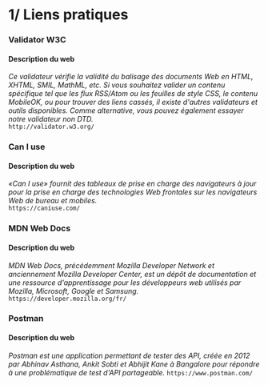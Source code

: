 # 1/ Liens pratiques

### Validator W3C
#### Description du web
*Ce validateur vérifie la validité du balisage des documents Web en HTML, XHTML, SMIL, MathML, etc. Si vous souhaitez valider un contenu spécifique tel que les flux RSS/Atom ou les feuilles de style CSS, le contenu MobileOK, ou pour trouver des liens cassés, il existe d'autres validateurs et outils disponibles. Comme alternative, vous pouvez également essayer notre validateur non DTD.* </br>
`http://validator.w3.org/`

### Can I use
#### Description du web
*«Can I use» fournit des tableaux de prise en charge des navigateurs à jour pour la prise en charge des technologies Web frontales sur les navigateurs Web de bureau et mobiles.* </br>
`https://caniuse.com/`

### MDN Web Docs
#### Description du web
*MDN Web Docs, précédemment Mozilla Developer Network et anciennement Mozilla Developer Center, est un dépôt de documentation et une ressource d'apprentissage pour les développeurs web utilisés par Mozilla, Microsoft, Google et Samsung.* </br>
`https://developer.mozilla.org/fr/`

### Postman
#### Description du web
*Postman est une application permettant de tester des API, créée en 2012 par Abhinav Asthana, Ankit Sobti et Abhijit Kane à Bangalore pour répondre à une problématique de test d'API partageable.*
`https://www.postman.com/`
